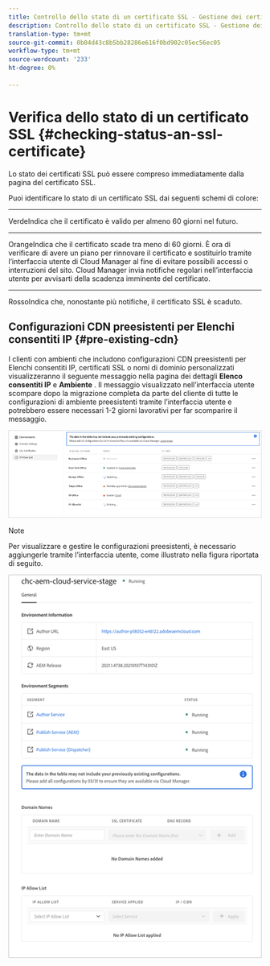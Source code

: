 ```yaml
---
title: Controllo dello stato di un certificato SSL - Gestione dei certificati SSL
description: Controllo dello stato di un certificato SSL - Gestione dei certificati SSL
translation-type: tm+mt
source-git-commit: 0b04d43c8b5bb28286e616f0bd902c05ec56ec05
workflow-type: tm+mt
source-wordcount: '233'
ht-degree: 0%

---
```



# Verifica dello stato di un certificato SSL {#checking-status-an-ssl-certificate}

Lo stato dei certificati SSL può essere compreso immediatamente dalla pagina del certificato SSL.

Puoi identificare lo stato di un certificato SSL dai seguenti schemi di colore:

* ****
VerdeIndica che il certificato è valido per almeno 60 giorni nel futuro.

* ****
OrangeIndica che il certificato scade tra meno di 60 giorni. È ora di verificare di avere un piano per rinnovare il certificato e sostituirlo tramite l’interfaccia utente di Cloud Manager al fine di evitare possibili accessi o interruzioni del sito. Cloud Manager invia notifiche regolari nell’interfaccia utente per avvisarti della scadenza imminente del certificato.

* ****
RossoIndica che, nonostante più notifiche, il certificato SSL è scaduto.

## Configurazioni CDN preesistenti per Elenchi consentiti IP {#pre-existing-cdn}

I clienti con ambienti che includono configurazioni CDN preesistenti per Elenchi consentiti IP, certificati SSL o nomi di dominio personalizzati visualizzeranno il seguente messaggio nella pagina dei dettagli **Elenco consentiti IP** e **Ambiente** . Il messaggio visualizzato nell’interfaccia utente scompare dopo la migrazione completa da parte del cliente di tutte le configurazioni di ambiente preesistenti tramite l’interfaccia utente e potrebbero essere necessari 1-2 giorni lavorativi per far scomparire il messaggio.

![](/help/implementing/cloud-manager/assets/ip-allow-list-1.png)

>[!NOTE]
>Per visualizzare e gestire le configurazioni preesistenti, è necessario aggiungerle tramite l’interfaccia utente, come illustrato nella figura riportata di seguito.

![](/help/implementing/cloud-manager/assets/ip-allow-list-2.png)